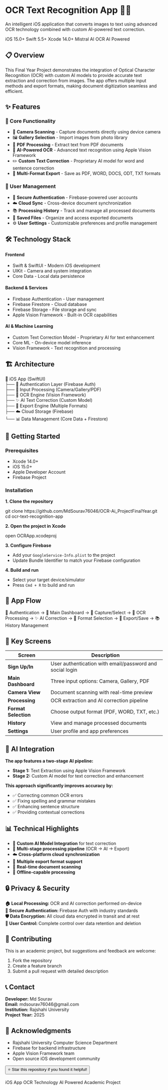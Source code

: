 <div class="container">
  <div class="header">
      <h1>OCR Text Recognition App 📱✨</h1>
      <p>An intelligent iOS application that converts images to text using advanced OCR technology combined with custom AI-powered text correction.</p>
            
  <div class="badges">
      <span class="badge">iOS 15.0+</span>
      <span class="badge">Swift 5.5+</span>
      <span class="badge">Xcode 14.0+</span>
      <span class="badge">Mistral AI OCR</span>
      <span class="badge">AI Powered</span>
  </div>
</div>

  <h2>📋 Overview</h2>
  <p>This Final Year Project demonstrates the integration of Optical Character Recognition (OCR) with custom AI models to provide accurate text extraction and correction from images. The app offers multiple input methods and export formats, making document digitization seamless and efficient.</p>

  <h2>✨ Features</h2>
  
  <div class="feature-grid">
      <div class="feature-card">
          <h3>🎯 Core Functionality</h3>
          <ul>
              <li>📸 <strong>Camera Scanning</strong> - Capture documents directly using device camera</li>
              <li>🖼️ <strong>Gallery Selection</strong> - Import images from photo library</li>
              <li>📄 <strong>PDF Processing</strong> - Extract text from PDF documents</li>
              <li>🤖 <strong>AI-Powered OCR</strong> - Advanced text recognition using Apple Vision Framework</li>
              <li>✏️ <strong>Custom Text Correction</strong> - Proprietary AI model for word and sentence correction</li>
              <li>📱 <strong>Multi-Format Export</strong> - Save as PDF, WORD, DOCS, ODT, TXT formats</li>
          </ul>
      </div>
      
  <div class="feature-card">
      <h3>👤 User Management</h3>
      <ul>
          <li>🔐 <strong>Secure Authentication</strong> - Firebase-powered user accounts</li>
          <li>☁️ <strong>Cloud Sync</strong> - Cross-device document synchronization</li>
          <li>📚 <strong>Processing History</strong> - Track and manage all processed documents</li>
          <li>💾 <strong>Saved Files</strong> - Organize and access exported documents</li>
          <li>⚙️ <strong>User Settings</strong> - Customizable preferences and profile management</li>
      </ul>
  </div>
  </div>

  <h2>🛠️ Technology Stack</h2>
  
  <div class="tech-stack">
      <div class="tech-category">
          <h4>Frontend</h4>
          <ul>
              <li>Swift & SwiftUI - Modern iOS development</li>
              <li>UIKit - Camera and system integration</li>
              <li>Core Data - Local data persistence</li>
          </ul>
      </div>
      
  <div class="tech-category">
      <h4>Backend & Services</h4>
      <ul>
          <li>Firebase Authentication - User management</li>
          <li>Firebase Firestore - Cloud database</li>
          <li>Firebase Storage - File storage and sync</li>
          <li>Apple Vision Framework - Built-in OCR capabilities</li>
      </ul>
  </div>
  
  <div class="tech-category">
      <h4>AI & Machine Learning</h4>
      <ul>
          <li>Custom Text Correction Model - Proprietary AI for text enhancement</li>
          <li>Core ML - On-device model inference</li>
          <li>Vision Framework - Text recognition and processing</li>
      </ul>
  </div>
  </div>

  <h2>🏗️ Architecture</h2>
  <div class="architecture">
      📱 iOS App (SwiftUI)<br>
      ├── 🔐 Authentication Layer (Firebase Auth)<br>
      ├── 📸 Input Processing (Camera/Gallery/PDF)<br>
      ├── 🤖 OCR Engine (Vision Framework)<br>
      ├── ✨ AI Text Correction (Custom Model)<br>
      ├── 💾 Export Engine (Multiple Formats)<br>
      ├── ☁️ Cloud Storage (Firebase)<br>
      └── 📊 Data Management (Core Data + Firestore)<br>
  </div>

  <h2>🚀 Getting Started</h2>
  
  <h3>Prerequisites</h3>
  <ul>
      <li>Xcode 14.0+</li>
      <li>iOS 15.0+</li>
      <li>Apple Developer Account</li>
      <li>Firebase Project</li>
  </ul>

  <h3>Installation</h3>
  
  <p><strong>1. Clone the repository</strong></p>
  <div class="code-block">
git clone https://github.com/MdSourav76046/OCR-Ai_ProjectFinalYear.git
cd ocr-text-recognition-app
        </div>

  <p><strong>2. Open the project in Xcode</strong></p>
  <div class="code-block">
open OCRApp.xcodeproj
        </div>

<p><strong>3. Configure Firebase</strong></p>
<ul>
  <li>Add your <code>GoogleService-Info.plist</code> to the project</li>
  <li>Update Bundle Identifier to match your Firebase configuration</li>
</ul>

<p><strong>4. Build and run</strong></p>
<ul>
  <li>Select your target device/simulator</li>
  <li>Press <code>Cmd + R</code> to build and run</li>
</ul>

<h2>📱 App Flow</h2>
<div class="app-flow">
  🔑 Authentication → 📱 Main Dashboard → 📸 Capture/Select → 
  🤖 OCR Processing → ✨ AI Correction → 📝 Format Selection → 
  💾 Export/Save → 📚 History Management
</div>

<h2>🎯 Key Screens</h2>
<table>
  <thead>
      <tr>
          <th>Screen</th>
          <th>Description</th>
      </tr>
  </thead>
  <tbody>
      <tr>
          <td><strong>Sign Up/In</strong></td>
          <td>User authentication with email/password and social login</td>
      </tr>
      <tr>
          <td><strong>Main Dashboard</strong></td>
          <td>Three input options: Camera, Gallery, PDF</td>
      </tr>
      <tr>
          <td><strong>Camera View</strong></td>
          <td>Document scanning with real-time preview</td>
      </tr>
      <tr>
          <td><strong>Processing</strong></td>
          <td>OCR extraction and AI correction pipeline</td>
      </tr>
      <tr>
          <td><strong>Format Selection</strong></td>
          <td>Choose output format (PDF, WORD, TXT, etc.)</td>
      </tr>
      <tr>
          <td><strong>History</strong></td>
          <td>View and manage processed documents</td>
      </tr>
      <tr>
          <td><strong>Settings</strong></td>
          <td>User profile and app preferences</td>
      </tr>
  </tbody>
</table>

<h2>🧠 AI Integration</h2>
<div class="highlight-box">
  <p><strong>The app features a two-stage AI pipeline:</strong></p>
  <ul>
      <li><strong>Stage 1:</strong> Text Extraction using Apple Vision Framework</li>
      <li><strong>Stage 2:</strong> Custom AI model for text correction and enhancement</li>
  </ul>
  
  <p><strong>This approach significantly improves accuracy by:</strong></p>
  <ul>
      <li>✅ Correcting common OCR errors</li>
      <li>✅ Fixing spelling and grammar mistakes</li>
      <li>✅ Enhancing sentence structure</li>
      <li>✅ Providing contextual corrections</li>
  </ul>
</div>

<h2>📊 Technical Highlights</h2>
<ul>
  <li>🤖 <strong>Custom AI Model Integration</strong> for text correction</li>
  <li>🔄 <strong>Multi-stage processing pipeline</strong> (OCR → AI → Export)</li>
  <li>☁️ <strong>Cross-platform cloud synchronization</strong></li>
  <li>📁 <strong>Multiple export format support</strong></li>
  <li>📸 <strong>Real-time document scanning</strong></li>
  <li>📱 <strong>Offline-capable processing</strong></li>
</ul>

<h2>🔒 Privacy & Security</h2>
<div class="security-features">
  <div class="security-item">
      <strong>🏠 Local Processing: </strong> OCR and AI correction performed on-device
  </div>
  <div class="security-item">
      <strong>🔐 Secure Authentication: </strong> Firebase Auth with industry standards
  </div>
  <div class="security-item">
      <strong>🛡️ Data Encryption: </strong> All cloud data encrypted in transit and at rest
  </div>
  <div class="security-item">
      <strong>👤 User Control: </strong> Complete control over data retention and deletion
  </div>
</div>

<h2>🤝 Contributing</h2>
<p>This is an academic project, but suggestions and feedback are welcome:</p>
<ol>
  <li>Fork the repository</li>
  <li>Create a feature branch</li>
  <li>Submit a pull request with detailed description</li>
</ol>

<div class="contact-section">
  <h2>📞 Contact</h2>
  <p><strong>Developer:</strong> Md Sourav<br>
  <strong>Email:</strong> mdsourav76046@gmail.com<br>
  <strong>Institution:</strong> Rajshahi University<br>
  <strong>Project Year:</strong> 2025</p>
</div>

<h2>🙏 Acknowledgments</h2>
<ul>
  <li>Rajshahi University Computer Science Department</li>
  <li>Firebase for backend infrastructure</li>
  <li>Apple Vision Framework team</li>
  <li>Open source iOS development community</li>
</ul>

<div class="footer">
  <button class="star-button">⭐ Star this repository if you found it helpful!</button>
  <br><br>
  <div class="badges">
      <span class="badge">iOS App</span>
      <span class="badge">OCR Technology</span>
      <span class="badge">AI Powered</span>
      <span class="badge">Academic Project</span>
  </div>
</div>
</div>
